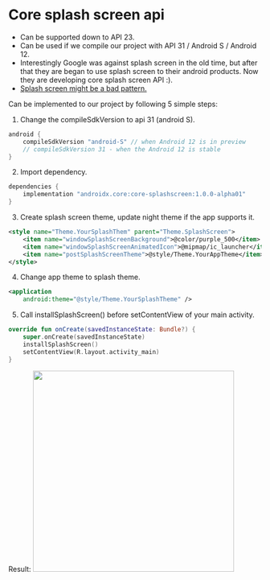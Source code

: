 # Core splash screen api

- Can be supported down to API 23.
- Can be used if we compile our project with API 31 / Android S / Android 12.
- Interestingly Google was against splash screen in the old time, 
but after that they are began to use splash screen to their android products.
Now they are developing core splash screen API :).
- [Splash screen might be a bad pattern.](https://androiduipatterns.com/splash-screen-with-any-other-name-is-still-a-splash-screen-and-they-suck-bab7f3b5850c) 

Can be implemented to our project by following 5 simple steps:
1. Change the compileSdkVersion to api 31 (android S).
```groovy
android {
    compileSdkVersion "android-S" // when Android 12 is in preview
    // compileSdkVersion 31 - when the Android 12 is stable
}
```
2. Import dependency.
```groovy
dependencies {
    implementation "androidx.core:core-splashscreen:1.0.0-alpha01"
}
```
3. Create splash screen theme, update night theme if the app supports it.
```XML
<style name="Theme.YourSplashThem" parent="Theme.SplashScreen">
    <item name="windowSplashScreenBackground">@color/purple_500</item>
    <item name="windowSplashScreenAnimatedIcon">@mipmap/ic_launcher</item>
    <item name="postSplashScreenTheme">@style/Theme.YourAppTheme</item>
</style>
```
4. Change app theme to splash theme.
```XML
<application
    android:theme="@style/Theme.YourSplashTheme" />
```
5. Call installSplashScreen() before setContentView of your main activity.
```kotlin
override fun onCreate(savedInstanceState: Bundle?) {
    super.onCreate(savedInstanceState)
    installSplashScreen()
    setContentView(R.layout.activity_main)
}
```

Result:
<img width="400" src="/CoreSplashScreenApi.webm"/>
